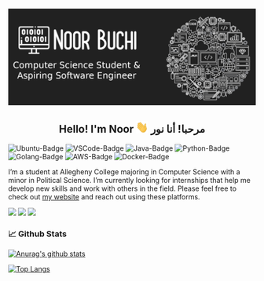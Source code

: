 [![Header](banner2.png)](https://noorbuchi.netlify.app//)

## <center> Hello! I'm Noor <img src="wave.gif" width="25px"> مرحبا! أنا نور</center>

![Ubuntu-Badge](https://img.shields.io/badge/OS-Ubuntu-informational?style=flat&logo=ubuntu&logoColor=dd4814&color=dd4814)
![VSCode-Badge](https://img.shields.io/badge/Editor-VSCode-informational?style=flat&logo=visual-studio-code&logoColor=0078d7&color=0078d7)
![Java-Badge](https://img.shields.io/badge/Code-Java-informational?style=flat&logo=java&logoColor=white&color=white)
![Python-Badge](https://img.shields.io/badge/Code-Python-informational?style=flat&logo=python&logoColor=yellow&color=blue)
![Golang-Badge](https://img.shields.io/badge/Code-Golang-informational?style=flat&logo=go&logoColor=29BEB0&color=29BEB0)
![AWS-Badge](https://img.shields.io/badge/Tools-EC2-informational?style=flat&logo=amazon-aws&logoColor=FF9900&color=FF9900)
![Docker-Badge](https://img.shields.io/badge/Tools-Docker-informational?style=flat&logo=docker&logoColor=0db7ed&color=0db7ed)

I’m a student at Allegheny College majoring in Computer Science with a minor in
Political Science. I’m currently looking for internships that help me develop
new skills and work with others in the field. Please feel free to check out [my
website](https://noorbuchi.netlify.app/) and reach out using these platforms.

[<img src="https://simpleicons.org/icons/twitter.svg" width="50px">](https://twitter.com/BuchiNoor)
[<img src="https://simpleicons.org/icons/linkedin.svg" width="50px">](https://www.linkedin.com/in/noorbuchi/)
[<img src="https://simpleicons.org/icons/instagram.svg" width="50px">](https://www.instagram.com/noor_buchi/)

### 📈 Github Stats

[![Anurag's github
stats](https://github-readme-stats.vercel.app/api?username=noorbuchi&count_private=true&show_icons=true&theme=react)](https://github.com/anuraghazra/github-readme-stats)

[![Top
Langs](https://github-readme-stats.vercel.app/api/top-langs/?username=noorbuchi&langs_count=8&layout=compact&theme=react)](https://github.com/anuraghazra/github-readme-stats)
